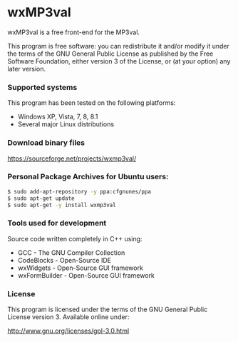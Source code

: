 # wxMP3val
wxMP3val is a free front-end for the MP3val.

This program is free software: you can redistribute it and/or modify
it under the terms of the GNU General Public License as published by
the Free Software Foundation, either version 3 of the License, or
(at your option) any later version.

### Supported systems
This program has been tested on the following platforms:
- Windows XP, Vista, 7, 8, 8.1
- Several major Linux distributions

### Download binary files
https://sourceforge.net/projects/wxmp3val/

### Personal Package Archives for Ubuntu users:
```sh
$ sudo add-apt-repository -y ppa:cfgnunes/ppa
$ sudo apt-get update
$ sudo apt-get -y install wxmp3val
```

### Tools used for development
Source code written completely in C++ using:
- GCC - The GNU Compiler Collection
- CodeBlocks - Open-Source IDE
- wxWidgets - Open-Source GUI framework
- wxFormBuilder - Open-Source GUI framework

### License
This program is licensed under the terms of the GNU General Public License version 3. Available online under:

http://www.gnu.org/licenses/gpl-3.0.html
